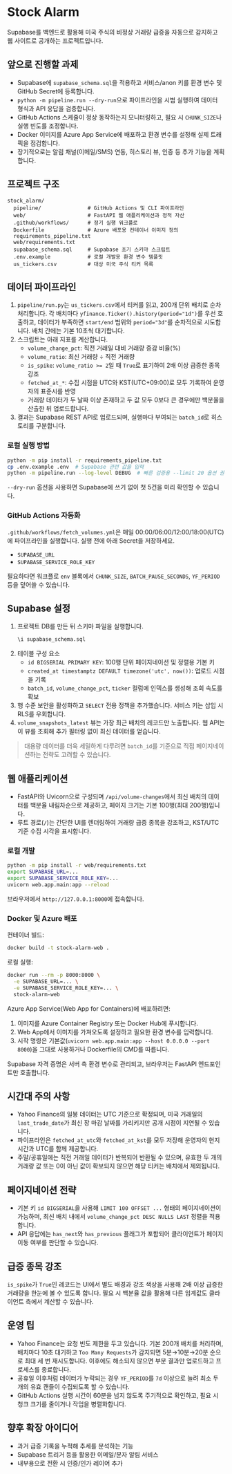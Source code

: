 # Stock Alarm

Supabase를 백엔드로 활용해 미국 주식의 비정상 거래량 급증을 자동으로 감지하고 웹 사이트로 공개하는 프로젝트입니다.

## 앞으로 진행할 과제
- Supabase에 `supabase_schema.sql`을 적용하고 서비스/anon 키를 환경 변수 및 GitHub Secret에 등록합니다.
- `python -m pipeline.run --dry-run`으로 파이프라인을 시범 실행하여 데이터 형식과 API 응답을 검증합니다.
- GitHub Actions 스케줄이 정상 동작하는지 모니터링하고, 필요 시 `CHUNK_SIZE`나 실행 빈도를 조정합니다.
- Docker 이미지를 Azure App Service에 배포하고 환경 변수를 설정해 실제 트래픽을 점검합니다.
- 장기적으로는 알림 채널(이메일/SMS) 연동, 히스토리 뷰, 인증 등 추가 기능을 계획합니다.

## 프로젝트 구조

```
stock_alarm/
  pipeline/               # GitHub Actions 및 CLI 파이프라인
  web/                    # FastAPI 웹 애플리케이션과 정적 자산
  .github/workflows/      # 정기 실행 워크플로
  Dockerfile              # Azure 배포용 컨테이너 이미지 정의
  requirements_pipeline.txt
  web/requirements.txt
  supabase_schema.sql     # Supabase 초기 스키마 스크립트
  .env.example            # 로컬 개발용 환경 변수 템플릿
  us_tickers.csv          # 대상 미국 주식 티커 목록
```

## 데이터 파이프라인

1. `pipeline/run.py`는 `us_tickers.csv`에서 티커를 읽고, 200개 단위 배치로 순차 처리합니다. 각 배치마다 `yfinance.Ticker().history(period="1d")`를 우선 호출하고, 데이터가 부족하면 `start/end` 범위와 `period="3d"`를 순차적으로 시도합니다. 배치 간에는 기본 10초씩 대기합니다.
2. 스크립트는 아래 지표를 계산합니다.
   - `volume_change_pct`: 직전 거래일 대비 거래량 증감 비율(%)
   - `volume_ratio`: 최신 거래량 ÷ 직전 거래량
   - `is_spike`: `volume_ratio >= 2`일 때 `True`로 표기하여 2배 이상 급증한 종목 강조
   - `fetched_at_*`: 수집 시점을 UTC와 KST(UTC+09:00)로 모두 기록하여 운영자의 표준시를 반영
   - 거래량 데이터가 두 날짜 이상 존재하고 두 값 모두 0보다 큰 경우에만 백분율을 산출한 뒤 업로드합니다.
3. 결과는 Supabase REST API로 업로드되며, 실행마다 부여되는 `batch_id`로 히스토리를 구분합니다.

### 로컬 실행 방법

```bash
python -m pip install -r requirements_pipeline.txt
cp .env.example .env  # Supabase 관련 값을 입력
python -m pipeline.run --log-level DEBUG  # 빠른 검증용 --limit 20 옵션 권장
```

`--dry-run` 옵션을 사용하면 Supabase에 쓰기 없이 첫 5건을 미리 확인할 수 있습니다.

### GitHub Actions 자동화

`.github/workflows/fetch_volumes.yml`은 매일 00:00/06:00/12:00/18:00(UTC)에 파이프라인을 실행합니다. 실행 전에 아래 Secret을 저장하세요.

- `SUPABASE_URL`
- `SUPABASE_SERVICE_ROLE_KEY`

필요하다면 워크플로 `env` 블록에서 `CHUNK_SIZE`, `BATCH_PAUSE_SECONDS`, `YF_PERIOD` 등을 덮어쓸 수 있습니다.

## Supabase 설정

1. 프로젝트 DB를 만든 뒤 스키마 파일을 실행합니다.
   ```sql
   \i supabase_schema.sql
   ```
2. 테이블 구성 요소
   - `id BIGSERIAL PRIMARY KEY`: 100행 단위 페이지네이션 및 정렬용 기본 키
   - `created_at timestamptz DEFAULT timezone('utc', now())`: 업로드 시점을 기록
   - `batch_id`, `volume_change_pct`, `ticker` 컬럼에 인덱스를 생성해 조회 속도를 확보
3. 행 수준 보안을 활성화하고 `SELECT` 전용 정책을 추가했습니다. 서비스 키는 삽입 시 RLS를 우회합니다.
4. `volume_snapshots_latest` 뷰는 가장 최근 배치의 레코드만 노출합니다. 웹 API는 이 뷰를 조회해 추가 필터링 없이 최신 데이터를 얻습니다.

> 대용량 데이터를 더욱 세밀하게 다루려면 `batch_id`를 기준으로 직접 페이지네이션하는 전략도 고려할 수 있습니다.

## 웹 애플리케이션

- FastAPI와 Uvicorn으로 구성되며 `/api/volume-changes`에서 최신 배치의 데이터를 백분율 내림차순으로 제공하고, 페이지 크기는 기본 100행(최대 200행)입니다.
- 루트 경로(`/`)는 간단한 UI를 렌더링하여 거래량 급증 종목을 강조하고, KST/UTC 기준 수집 시각을 표시합니다.

### 로컬 개발

```bash
python -m pip install -r web/requirements.txt
export SUPABASE_URL=...
export SUPABASE_SERVICE_ROLE_KEY=...
uvicorn web.app.main:app --reload
```

브라우저에서 `http://127.0.0.1:8000`에 접속합니다.

### Docker 및 Azure 배포

컨테이너 빌드:

```bash
docker build -t stock-alarm-web .
```

로컬 실행:

```bash
docker run --rm -p 8000:8000 \
  -e SUPABASE_URL=... \
  -e SUPABASE_SERVICE_ROLE_KEY=... \
  stock-alarm-web
```

Azure App Service(Web App for Containers)에 배포하려면:

1. 이미지를 Azure Container Registry 또는 Docker Hub에 푸시합니다.
2. Web App에서 이미지를 가져오도록 설정하고 필요한 환경 변수를 입력합니다.
3. 시작 명령은 기본값(`uvicorn web.app.main:app --host 0.0.0.0 --port 8000`)을 그대로 사용하거나 Dockerfile의 CMD를 따릅니다.

Supabase 자격 증명은 서버 측 환경 변수로 관리되고, 브라우저는 FastAPI 엔드포인트만 호출합니다.

## 시간대 주의 사항

- Yahoo Finance의 일봉 데이터는 UTC 기준으로 확정되며, 미국 거래일의 `last_trade_date`가 최신 장 마감 날짜를 가리키지만 공개 시점이 지연될 수 있습니다.
- 파이프라인은 `fetched_at_utc`와 `fetched_at_kst`를 모두 저장해 운영자의 현지 시간과 UTC를 함께 제공합니다.
- 주말/공휴일에는 직전 거래일 데이터가 반복되어 반환될 수 있으며, 유효한 두 개의 거래량 값 또는 0이 아닌 값이 확보되지 않으면 해당 티커는 배치에서 제외됩니다.

## 페이지네이션 전략

- 기본 키 `id BIGSERIAL`을 사용해 `LIMIT 100 OFFSET ...` 형태의 페이지네이션이 가능하며, 최신 배치 내에서 `volume_change_pct DESC NULLS LAST` 정렬을 적용합니다.
- API 응답에는 `has_next`와 `has_previous` 플래그가 포함되어 클라이언트가 페이지 이동 여부를 판단할 수 있습니다.

## 급증 종목 강조

`is_spike`가 `True`인 레코드는 UI에서 별도 배경과 강조 색상을 사용해 2배 이상 급증한 거래량을 한눈에 볼 수 있도록 합니다. 필요 시 백분율 값을 활용해 다른 임계값도 클라이언트 측에서 계산할 수 있습니다.

## 운영 팁

- Yahoo Finance는 요청 빈도 제한을 두고 있습니다. 기본 200개 배치를 처리하며, 배치마다 10초 대기하고 `Too Many Requests`가 감지되면 5분→10분→20분 순으로 최대 세 번 재시도합니다. 이후에도 해소되지 않으면 부분 결과만 업로드하고 프로세스를 종료합니다.
- 공휴일 이후처럼 데이터가 누락되는 경우 `YF_PERIOD`를 `7d` 이상으로 늘려 최소 두 개의 유효 캔들이 수집되도록 할 수 있습니다.
- GitHub Actions 실행 시간이 60분을 넘지 않도록 주기적으로 확인하고, 필요 시 청크 크기를 줄이거나 작업을 병렬화합니다.

## 향후 확장 아이디어

- 과거 급증 기록을 누적해 추세를 분석하는 기능
- Supabase 트리거 등을 활용한 이메일/문자 알림 서비스
- 내부용으로 전환 시 인증/인가 레이어 추가
